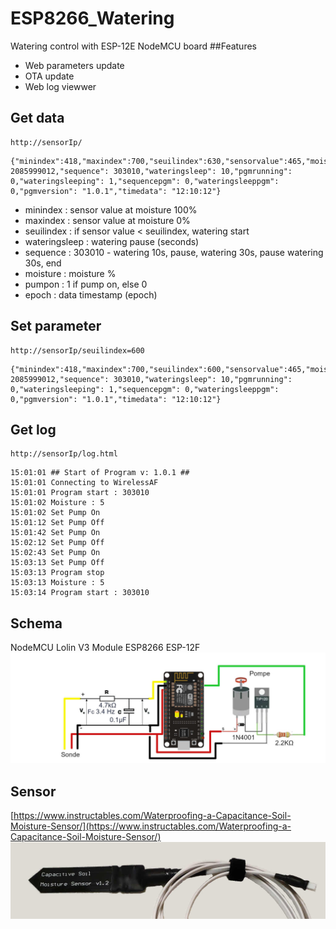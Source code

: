 # ESP8266_Watering
Watering control with ESP-12E NodeMCU board
##Features
- Web parameters update
- OTA update
- Web log  viewwer
## Get data
```
http://sensorIp/
```

```
{"minindex":418,"maxindex":700,"seuilindex":630,"sensorvalue":465,"moisture":83,"pumpon":0,"epoch": 2085999012,"sequence": 303010,"wateringsleep": 10,"pgmrunning": 0,"wateringsleeping": 1,"sequencepgm": 0,"wateringsleeppgm": 0,"pgmversion": "1.0.1","timedata": "12:10:12"}
```
- minindex : sensor value at moisture 100%
- maxindex : sensor value at moisture 0%
- seuilindex : if sensor value < seuilindex, watering start
- wateringsleep : watering pause (seconds)
- sequence : 303010 - watering 10s, pause, watering 30s, pause watering 30s, end
- moisture : moisture %
- pumpon : 1 if pump on, else 0
- epoch : data timestamp (epoch)
## Set parameter
```
http://sensorIp/seuilindex=600
```

```
{"minindex":418,"maxindex":700,"seuilindex":600,"sensorvalue":465,"moisture":83,"pumpon":0,"epoch": 2085999012,"sequence": 303010,"wateringsleep": 10,"pgmrunning": 0,"wateringsleeping": 1,"sequencepgm": 0,"wateringsleeppgm": 0,"pgmversion": "1.0.1","timedata": "12:10:12"}
```
## Get log
```
http://sensorIp/log.html
```

```
15:01:01 ## Start of Program v: 1.0.1 ##
15:01:01 Connecting to WirelessAF
15:01:01 Program start : 303010
15:01:02 Moisture : 5
15:01:02 Set Pump On
15:01:12 Set Pump Off
15:01:42 Set Pump On
15:02:12 Set Pump Off
15:02:43 Set Pump On
15:03:13 Set Pump Off
15:03:13 Program stop
15:03:13 Moisture : 5
15:03:14 Program start : 303010
```
## Schema
NodeMCU Lolin V3 Module ESP8266 ESP-12F
![](https://github.com/afer92/ESP8266_Watering/blob/main/images/20210428_PasseBas.jpg?raw=true)
## Sensor
[https://www.instructables.com/Waterproofing-a-Capacitance-Soil-Moisture-Sensor/](https://www.instructables.com/Waterproofing-a-Capacitance-Soil-Moisture-Sensor/)
![](https://github.com/afer92/ESP8266_Watering/blob/main/images/20210515_212744.jpg?raw=true)